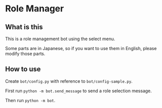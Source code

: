 # Role Manager

## What is this

This is a role management bot using the select menu.

Some parts are in Japanese, so if you want to use them in English, please modify those parts.

## How to use

Create `bot/config.py` with reference to `bot/config-sample.py`.

First run `python -m bot.send_message` to send a role selection message.

Then run `python -m bot`.

